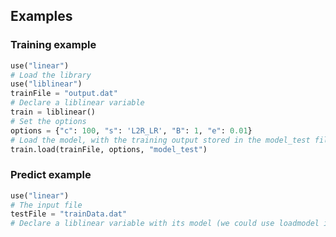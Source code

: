 ## Examples
### Training example
```python
use("linear")
# Load the library
use("liblinear")
trainFile = "output.dat"
# Declare a liblinear variable
train = liblinear()
# Set the options
options = {"c": 100, "s": 'L2R_LR', "B": 1, "e": 0.01}
# Load the model, with the training output stored in the model_test file
train.load(trainFile, options, "model_test")
```

### Predict example
```python
use("linear")
# The input file
testFile = "trainData.dat"
# Declare a liblinear variable with its model (we could use loadmodel instead)
```